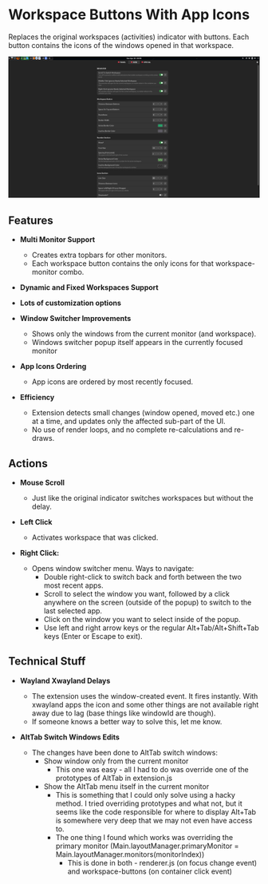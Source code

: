 # Workspace Buttons With App Icons

Replaces the original workspaces (activities) indicator with buttons. Each button contains the icons of the windows opened in that workspace.

![Preview](preview.png)

## Features

- **Multi Monitor Support**
  - Creates extra topbars for other monitors.
  - Each workspace button contains the only icons for that workspace-monitor combo.

- **Dynamic and Fixed Workspaces Support**

- **Lots of customization options**

- **Window Switcher Improvements**
  - Shows only the windows from the current monitor (and workspace).
  - Windows switcher popup itself appears in the currently focused monitor

- **App Icons Ordering**
  - App icons are ordered by most recently focused.

- **Efficiency**
  - Extension detects small changes (window opened, moved etc.) one at a time, and updates only the affected sub-part of the UI.
  - No use of render loops, and no complete re-calculations and re-draws.

## Actions

- **Mouse Scroll**
  - Just like the original indicator switches workspaces but without the delay.

- **Left Click**
  - Activates workspace that was clicked.
  
- **Right Click:**
  - Opens window switcher menu. Ways to navigate:
    - Double right-click to switch back and forth between the two most recent apps.
    - Scroll to select the window you want, followed by a click anywhere on the screen (outside of the popup) to switch to the last selected app.
    - Click on the window you want to select inside of the popup.
    - Use left and right arrow keys or the regular Alt+Tab/Alt+Shift+Tab keys (Enter or Escape to exit).


## Technical Stuff

- **Wayland Xwayland Delays**
  - The extension uses the window-created event. It fires instantly. With xwayland apps the icon and some other things are not available right away due to lag (base things like windowId are though).
  - If someone knows a better way to solve this, let me know.

- **AltTab Switch Windows Edits**
  - The changes have been done to AltTab switch windows:
    - Show window only from the current monitor
      - This one was easy - all I had to do was override one of the prototypes of AltTab in extension.js
    - Show the AltTab menu itself in the current monitor
      - This is something that I could only solve using a hacky method. I tried overriding prototypes and what not, but it seems like the code responsible for where to display Alt+Tab is somewhere very deep that we may not even have access to.
      - The one thing I found which works was overriding the primary monitor (Main.layoutManager.primaryMonitor = Main.layoutManager.monitors(monitorIndex))
        - This is done in both - renderer.js (on focus change event) and workspace-buttons (on container click event)